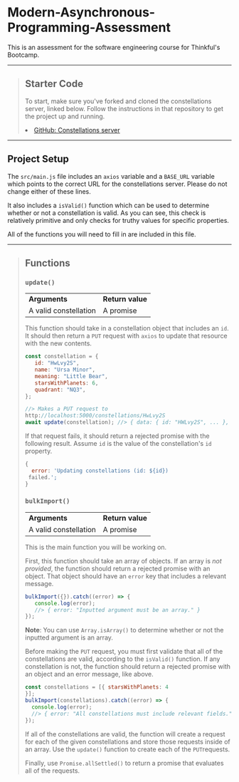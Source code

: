 # Modern-Asynchronous-Programming-Assessment

This is an assessment for the software engineering course for Thinkful's Bootcamp.

---

> ## Starter Code
>
> To start, make sure you've forked and cloned the constellations server, linked below. Follow the instructions in that repository to get the project up and running.
>
> <li><a href="https://github.com/Thinkful-Ed/starter-constellations-server">GitHub: Constellations server</a></li>

---

## Project Setup

The ```src/main.js``` file includes an ```axios``` variable and a ```BASE_URL``` variable which points to the correct URL for the constellations server. Please do not change either of these lines.

It also includes a ```isValid()``` function which can be used to determine whether or not a constellation is valid. As you can see, this check is relatively primitive and only checks for truthy values for specific properties.

All of the functions you will need to fill in are included in this file.

---

> ## Functions
>
> ### ```update()```
>
>|                      |                      |
>|   -----------------  |   ------------------ |
>|  **Arguments**       | **Return value**     |
>| A valid constellation| A promise            |
>
> This function should take in a constellation object that includes an ```id```. It should then return a ```PUT``` request with ```axios``` to update that resource with the new contents.
>
> ```javascript
> const constellation = {
>    id: "HwLvy2S",
>    name: "Ursa Minor",
>    meaning: "Little Bear",
>    starsWithPlanets: 6,
>    quadrant: "NQ3",
>};
>
>//> Makes a PUT request to
>http://localhost:5000/constellations/HwLvy2S
>await update(constellation); //> { data: { id: "HWLvy2S", ... }, ... }
>```
>
> If that request fails, it should return a rejected promise with the following result. Assume ```id``` is the value of the  constellation's ```id``` property.
>
> ```javascript
> {
>   error: 'Updating constellations (id: ${id})
>  failed.';
>} 
>```
>
> ### ```bulkImport()```
>
>|                      |                      |
>|   -----------------  |   ------------------ |
>|  **Arguments**       | **Return value**     |
>| A valid constellation| A promise            |
>
> This is the main function you will be working on.
>
> First, this function should take an array of objects. If an array is *not provided*, the function should return a rejected promise with an object. That object should have an ```error``` key that includes a relevant message.
>
> ```javascript
> bulkImport({}).catch((error) => {
>    console.log(error);
>    //> { error: "Inputted argument must be an array." }
>});
> ```
>
> **Note**: You can use ```Array.isArray()``` to determine whether or not the inputted argument is an array.
>
> Before making the ```PUT``` request, you must first validate that all of the constellations are valid, according to the ```isValid()``` function. If any constellation is not, the function should return a rejected promise with an object and an error message, like above.
>
> ```javascript
> const constellations = [{ starsWithPlanets: 4
>}];
> bulkImport(constellations).catch((error) => {
>   console.log(error);
>   //> { error: "All constellations must include relevant fields." }
>});
> ```
> If all of the constellations are valid, the function will create a request for each of the given constellations and store those requests inside of an array. Use the ```update()``` function to create each of the ```PUT```requests.
>
> Finally, use ```Promise.allSettled()``` to return a promise that evaluates all of the requests.